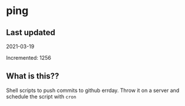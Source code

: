 # ping

## Last updated
2021-03-19

Incremented: 1256

## What is this??
Shell scripts to push commits to github errday. Throw it on a server and schedule the script with `cron`
